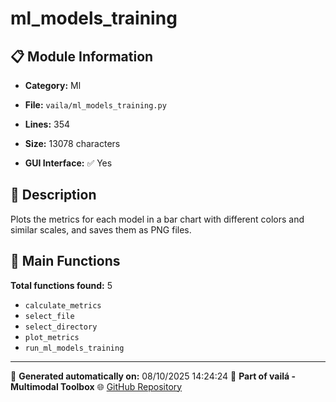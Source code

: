 # ml_models_training

## 📋 Module Information

- **Category:** Ml
- **File:** `vaila/ml_models_training.py`
- **Lines:** 354
- **Size:** 13078 characters


- **GUI Interface:** ✅ Yes

## 📖 Description

Plots the metrics for each model in a bar chart with different colors and similar scales, and saves them as PNG files.

## 🔧 Main Functions

**Total functions found:** 5

- `calculate_metrics`
- `select_file`
- `select_directory`
- `plot_metrics`
- `run_ml_models_training`




---

📅 **Generated automatically on:** 08/10/2025 14:24:24
🔗 **Part of vailá - Multimodal Toolbox**
🌐 [GitHub Repository](https://github.com/vaila-multimodaltoolbox/vaila)
